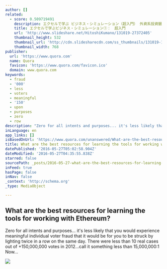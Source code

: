 ```yaml
---
author: []
related:
  - score: 0.509719491
    description: エクセルで学ぶ ビジネス・シミュレーション（超入門） 外資系投資銀行が教える
    title: エクセルで学ぶビジネス・シミュレーション①：　超入門
    url: 'http://www.slideshare.net/HitoshiKumano/131019-27372405'
    thumbnail_height: 532
    thumbnail_url: 'http://cdn.slidesharecdn.com/ss_thumbnails/131019-131019233900-phpapp02-thumbnail-4.jpg?cb=1438060513'
    thumbnail_width: 768
publisher:
  url: 'https://www.quora.com'
  name: Quora
  favicon: 'https://www.quora.com/favicon.ico'
  domain: www.quora.com
keywords:
  - fraud
  - '000'
  - less
  - voters
  - meaningful
  - '150'
  - upon
  - purposes
  - zero
  - row
description: "Zero for all intents and purposes... it's less likely that you would experience meaningful individual voter fraud that it would be for you to be struck by lighting twice in a row on the same day. There were less than 10 real cases out of +150,000,000 votes in 2012...call it something less than 15,000,000:1 Now..."
inLanguage: en
app_links: []
isBasedOnUrl: 'https://www.quora.com/unanswered/What-are-the-best-resources-for-learning-the-tools-for-working-with-Ethereum'
title: What are the best resources for learning the tools for working with Ethereum?
datePublished: '2016-05-27T05:02:58.904Z'
dateModified: '2016-05-27T04:35:55.838Z'
starred: false
sourcePath: _posts/2016-05-27-what-are-the-best-resources-for-learning-the-tools-for-worki.md
inFeed: true
hasPage: false
inNav: false
_context: 'http://schema.org'
_type: MediaObject

---
```

<article style=""><h1>What are the best resources for learning the tools for working with Ethereum?</h1><p>Zero for all intents and purposes... it's less likely that you would experience meaningful individual voter fraud that it would be for you to be struck by lighting twice in a row on the same day. There were less than 10 real cases out of +150,000,000 votes in 2012...call it something less than 15,000,000:1 Now...</p><img src="https://qsf.is.quoracdn.net/-images.new_grid.fb_share_default.pnge6dde9cfa6e03c43.png" /></article>